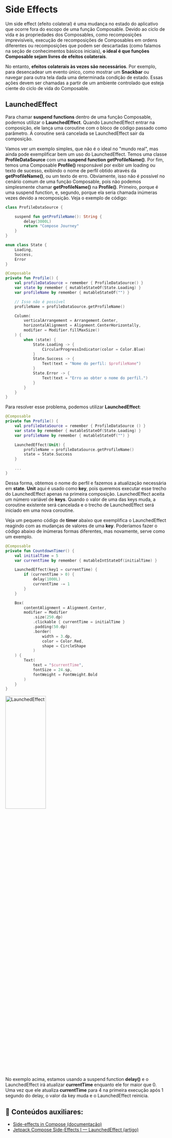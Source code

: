 # Side Effects

Um side effect (efeito colateral) é uma mudança no estado do aplicativo que ocorre fora do escopo de uma função Composable. Devido ao ciclo de vida e às propriedades dos Composables, como recomposições imprevisíveis, execução de recomposições de Composables em ordens diferentes ou recomposições que podem ser descartadas (como falamos na seção de conhecimentos básicos iniciais), **o ideal é que funções Composable sejam livres de efeitos colaterais**.

No entanto, **efeitos colaterais às vezes são necessários**. Por exemplo, para desencadear um evento único, como mostrar um **Snackbar** ou navegar para outra tela dada uma determinada condição de estado. Essas ações devem ser chamadas a partir de um ambiente controlado que esteja ciente do ciclo de vida do Composable.

## LaunchedEffect

Para chamar **suspend functions** dentro de uma função Composable, podemos utilizar o **LaunchedEffect**. Quando LaunchedEffect entrar na composição, ele lança uma coroutine com o bloco de código passado como parâmetro. A coroutine será cancelada se LaunchedEffect sair da composição.

Vamos ver um exemplo simples, que não é o ideal no "mundo real", mas ainda pode exemplificar bem um uso do LaunchedEffect. Temos uma classe **ProfileDataSource** com uma **suspend function getProfileName()**. Por fim, temos uma Composable **Profile()** responsável por exibir um loading ou texto de sucesso, exibindo o nome de perfil obtido através da **getProfileName()**, ou um texto de erro. Obviamente, isso não é possível no cenário comum de uma função Composable, pois não podemos simplesmente chamar **getProfileName()** na **Profile()**. Primeiro, porque é uma suspend function, e, segundo, porque ela seria chamada inúmeras vezes devido a recomposição. Veja o exemplo de código:

```kotlin
class ProfileDataSource {

    suspend fun getProfileName(): String {
        delay(3000L)
        return "Compose Journey"
    }
}

enum class State {
    Loading,
    Success,
    Error
}

@Composable
private fun Profile() {
    val profileDataSource = remember { ProfileDataSource() }
    var state by remember { mutableStateOf(State.Loading) }
    var profileName by remember { mutableStateOf("") }

    // Isso não é possível
    profileName = profileDataSource.getProfileName()

    Column(
        verticalArrangement = Arrangement.Center,
        horizontalAlignment = Alignment.CenterHorizontally,
        modifier = Modifier.fillMaxSize()
    ) {
        when (state) {
            State.Loading -> {
                CircularProgressIndicator(color = Color.Blue)
            }
            State.Success -> {
                Text(text = "Nome do perfil: $profileName")
            }
            State.Error -> {
                Text(text = "Erro ao obter o nome do perfil.")
            }
        }
    }
}
```

Para resolver esse problema, podemos utilizar **LaunchedEffect**:

```kotlin
@Composable
private fun Profile() {
    val profileDataSource = remember { ProfileDataSource () }
    var state by remember { mutableStateOf(State.Loading) }
    var profileName by remember { mutableStateOf("") }

    LaunchedEffect(Unit) {
        profileName = profileDataSource.getProfileName()
        state = State.Success
    }

    ...
}
```

Dessa forma, obtemos o nome do perfil e fazemos a atualização necessária em **state**. **Unit** aqui é usado como **key**, pois queremos executar esse trecho do LaunchedEffect apenas na primeira composição. LaunchedEffect aceita um número variável de **keys**. Quando o valor de uma das keys muda, a coroutine existente será cancelada e o trecho de LaunchedEffect será iniciado em uma nova coroutine.

Veja um pequeno código de **timer** abaixo que exemplifica o LaunchedEffect reagindo com as mudanças de valores de uma **key**. Poderíamos fazer o código abaixo de inúmeras formas diferentes, mas novamente, serve como um exemplo.

```kotlin
@Composable
private fun CountdownTimer() {
    val initialTime = 5
    var currentTime by remember { mutableIntStateOf(initialTime) }

    LaunchedEffect(key1 = currentTime) {
        if (currentTime > 0) {
            delay(1000L)
            currentTime -= 1
        }
    }

    Box(
        contentAlignment = Alignment.Center,
        modifier = Modifier
            .size(250.dp)
            .clickable { currentTime = initialTime }
            .padding(50.dp)
            .border(
                width = 3.dp,
                color = Color.Red,
                shape = CircleShape
            )
    ) {
        Text(
            text = "$currentTime",
            fontSize = 24.sp,
            fontWeight = FontWeight.Bold
        )
    }
}
```

<img src="../launchedeffect/img-01.gif" alt="LaunchedEffect" width="50%" height="30%"/>

No exemplo acima, estamos usando a suspend function **delay()** e o LaunchedEffect irá atualizar **currentTime** enquanto ele for maior que 0. Uma vez que ele atualiza **currentTime** para 4 na primeira execução após 1 segundo do delay, o valor da key muda e o LaunchedEffect reinicia.

## :link: Conteúdos auxiliares:
- [Side-effects in Compose (documentação)](https://developer.android.com/jetpack/compose/side-effects)
- [Jetpack Compose Side-Effects I — LaunchedEffect (artigo)](https://proandroiddev.com/jetpack-compose-side-effects-launchedeffect-59d2330d7834)